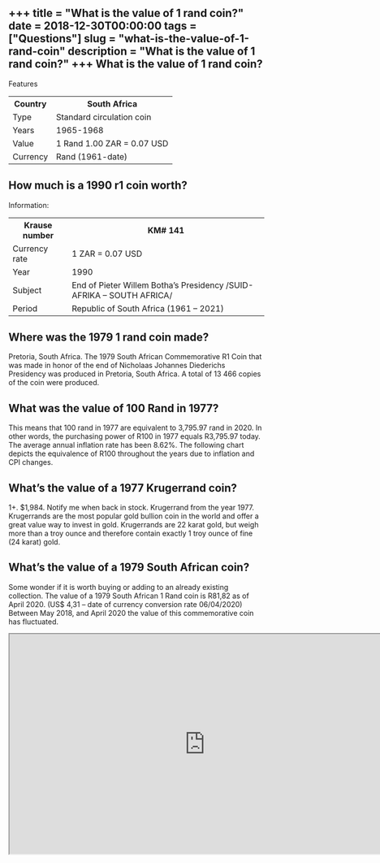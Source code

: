 +++
title = "What is the value of 1 rand coin?"
date = 2018-12-30T00:00:00
tags = ["Questions"]
slug = "what-is-the-value-of-1-rand-coin"
description = "What is the value of 1 rand coin?"
+++
What is the value of 1 rand coin?
---------------------------------

Features

<table><tr><th>Country</th><th>South Africa</th></tr><tr><td>Type</td><td>Standard circulation coin</td></tr><tr><td>Years</td><td>1965-1968</td></tr><tr><td>Value</td><td>1 Rand 1.00 ZAR = 0.07 USD</td></tr><tr><td>Currency</td><td>Rand (1961-date)</td></tr></table>

How much is a 1990 r1 coin worth?
---------------------------------

Information:

<table><tr><th>Krause number</th><th>KM# 141</th></tr><tr><td>Currency rate</td><td>1 ZAR = 0.07 USD</td></tr><tr><td>Year</td><td>1990</td></tr><tr><td>Subject</td><td>End of Pieter Willem Botha’s Presidency /SUID-AFRIKA – SOUTH AFRICA/</td></tr><tr><td>Period</td><td>Republic of South Africa (1961 – 2021)</td></tr></table>

Where was the 1979 1 rand coin made?
------------------------------------

Pretoria, South Africa. The 1979 South African Commemorative R1 Coin that was made in honor of the end of Nicholaas Johannes Diederichs Presidency was produced in Pretoria, South Africa. A total of 13 466 copies of the coin were produced.

What was the value of 100 Rand in 1977?
---------------------------------------

This means that 100 rand in 1977 are equivalent to 3,795.97 rand in 2020. In other words, the purchasing power of R100 in 1977 equals R3,795.97 today. The average annual inflation rate has been 8.62%. The following chart depicts the equivalence of R100 throughout the years due to inflation and CPI changes.

What’s the value of a 1977 Krugerrand coin?
-------------------------------------------

1+. $1,984. Notify me when back in stock. Krugerrand from the year 1977. Krugerrands are the most popular gold bullion coin in the world and offer a great value way to invest in gold. Krugerrands are 22 karat gold, but weigh more than a troy ounce and therefore contain exactly 1 troy ounce of fine (24 karat) gold.

What’s the value of a 1979 South African coin?
----------------------------------------------

Some wonder if it is worth buying or adding to an already existing collection. The value of a 1979 South African 1 Rand coin is R81,82 as of April 2020. (US$ 4,31 – date of currency conversion rate 06/04/2020) Between May 2018, and April 2020 the value of this commemorative coin has fluctuated.

<iframe allow="accelerometer; autoplay; clipboard-write; encrypted-media; gyroscope; picture-in-picture" allowfullscreen="" class="__youtube_prefs__  epyt-is-override  no-lazyload" data-no-lazy="1" data-origheight="433" data-origwidth="770" data-skipgform_ajax_framebjll="" height="433" id="_ytid_14489" loading="lazy" src="https://www.youtube.com/embed/OGgX6vfn_dQ?enablejsapi=1&autoplay=0&cc_load_policy=0&cc_lang_pref=&iv_load_policy=1&loop=0&modestbranding=0&rel=1&fs=1&playsinline=0&autohide=2&theme=dark&color=red&controls=1&" title="YouTube player" width="770"></iframe>